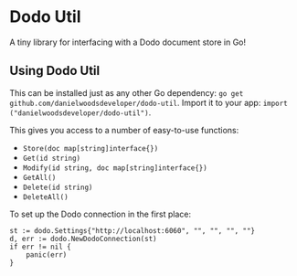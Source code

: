 # Dodo Util
A tiny library for interfacing with a Dodo document store in Go!

## Using Dodo Util
This can be installed just as any other Go dependency: ```go get github.com/danielwoodsdeveloper/dodo-util```. Import it to your app: ```import ("danielwoodsdeveloper/dodo-util")```.

This gives you access to a number of easy-to-use functions:
- ```Store(doc map[string]interface{})```
- ```Get(id string)```
- ```Modify(id string, doc map[string]interface{})```
- ```GetAll()```
- ```Delete(id string)```
- ```DeleteAll()```

To set up the Dodo connection in the first place:

```
st := dodo.Settings{"http://localhost:6060", "", "", "", ""}
d, err := dodo.NewDodoConnection(st)
if err != nil {
    panic(err)
}
```